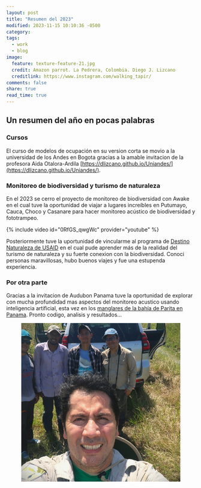 ```yaml
---
layout: post
title: "Resumen del 2023"
modified: 2023-11-15 10:10:36 -0500
category:
tags:   
  - work
  - blog
image:
  feature: texture-feature-21.jpg
  credit: Amazon parrot. La Pedrera, Colombia. Diego J. Lizcano
  creditlink: https://www.instagram.com/walking_tapir/
comments: false
share: true
read_time: true
---
```


## Un resumen del año en pocas palabras

### Cursos

El curso de modelos de ocupación en su version corta se movio a la universidad de los Andes en Bogota gracias a la amable invitacion de la profesora Aida Otalora-Ardila [https://dlizcano.github.io/Uniandes/](https://dlizcano.github.io/Uniandes/). 

### Monitoreo de biodiversidad y turismo de naturaleza

En el 2023 se cerro el proyecto de monitoreo de biodiversidad con Awake en el cual tuve la oportunidad de viajar a lugares increíbles en Putumayo, Cauca, Choco y Casanare para hacer monitoreo acústico de biodiversidad y fototrampeo. 

{% include video id="0RfGS_qwgWc" provider="youtube" %}  

Posteriormente tuve la uportunidad de vincularme al programa de [Destino Naturaleza de USAID](https://destino-naturaleza-usaid-dna.hub.arcgis.com/) en el cual pude aprender más de la realidad del turismo de naturaleza y su fuerte conexion con la biodiversidad. Conoci personas maravillosas, hubo buenos viajes y fue una estupenda experiencia. 


### Por otra parte  


Gracias a la invitacion de Audubon Panama tuve la oportunidad de explorar con mucha profundidad mas aspectos del monitoreo acustico usando inteligencia artificial, esta vez en los [manglares de la bahía de Parita en Panama](https://acousticpanama.netlify.app/about/).  Pronto codigo, analisis y resultados...


<figure>
  <a href="/images/ParitaPanama.jpg"><img src="/images/ParitaPanama.jpg"></a>
</figure>






